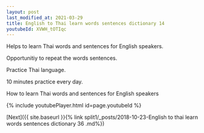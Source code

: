 ```yaml
---
layout: post
last_modified_at: 2021-03-29
title: English to Thai learn words sentences dictionary 14 
youtubeId: XVWH_tOTIqc
---
```

 
 
Helps to learn Thai words and sentences for English speakers.

Opportunitiy to repeat the words sentences. 

Practice Thai language. 
 
10 minutes practice every day. 
 
How to learn Thai words and sentences for English speakers 
 
{% include youtubePlayer.html id=page.youtubeId %}
 
 
[Next]({{ site.baseurl }}{% link  split1/_posts/2018-10-23-English to thai learn words sentences dictionary 36 .md%})
 
